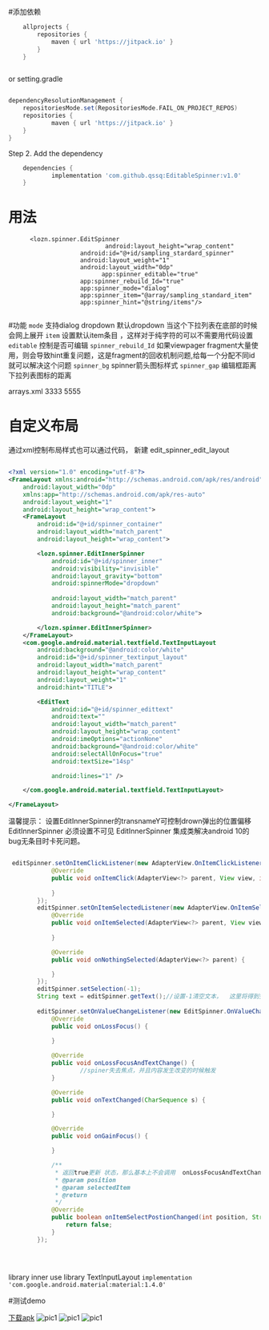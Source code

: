 #添加依赖
```groovy
	allprojects {
		repositories {
			maven { url 'https://jitpack.io' }
		}
	}



```
or setting.gradle
```groovy

dependencyResolutionManagement {
    repositoriesMode.set(RepositoriesMode.FAIL_ON_PROJECT_REPOS)
    repositories {
            maven { url 'https://jitpack.io' }
    }
}

```
Step 2. Add the dependency
```groovy
	dependencies {
	        implementation 'com.github.qssq:EditableSpinner:v1.0'
	}
```

# 用法
```
      <lozn.spinner.EditSpinner
                           android:layout_height="wrap_content"
                    android:id="@+id/sampling_stardard_spinner"
                    android:layout_weight="1"
                    android:layout_width="0dp"
                          app:spinner_editable="true"
                    app:spinner_rebuild_Id="true"
                    app:spinner_mode="dialog"
                    app:spinner_item="@array/sampling_standard_item"
                    app:spinner_hint="@string/items"/>


```
#功能
```mode``` 支持dialog dropdown 默认dropdown 当这个下拉列表在底部的时候会网上展开
```item``` 设置默认item条目 ，这样对于纯字符的可以不需要用代码设置
```editable``` 控制是否可编辑
```spinner_rebuild_Id``` 如果viewpager fragment大量使用，则会导致hint重复问题，这是fragment的回收机制问题,给每一个分配不同id就可以解决这个问题
```spinner_bg``` spinner箭头图标样式
```spinner_gap``` 编辑框距离下拉列表图标的距离


arrays.xml
<string-array name="items">
<item>3333</item>
<item>5555</item>
</string-array>
# 自定义布局
通过xml控制布局样式也可以通过代码，
新建 edit_spinner_edit_layout
```xml

<?xml version="1.0" encoding="utf-8"?>
<FrameLayout xmlns:android="http://schemas.android.com/apk/res/android"
    android:layout_width="0dp"
    xmlns:app="http://schemas.android.com/apk/res-auto"
    android:layout_weight="1"
    android:layout_height="wrap_content">
    <FrameLayout
        android:id="@+id/spinner_container"
        android:layout_width="match_parent"
        android:layout_height="wrap_content">

        <lozn.spinner.EditInnerSpinner
            android:id="@+id/spinner_inner"
            android:visibility="invisible"
            android:layout_gravity="bottom"
            android:spinnerMode="dropdown"
            
            android:layout_width="match_parent"
            android:layout_height="match_parent"
            android:background="@android:color/white">

        </lozn.spinner.EditInnerSpinner>
    </FrameLayout>
    <com.google.android.material.textfield.TextInputLayout
        android:background="@android:color/white"
        android:id="@+id/spinner_textinput_layout"
        android:layout_width="match_parent"
        android:layout_height="wrap_content"
        android:layout_weight="1"
        android:hint="TITLE">

        <EditText
            android:id="@+id/spinner_edittext"
            android:text=""
            android:layout_width="match_parent"
            android:layout_height="wrap_content"
            android:imeOptions="actionNone"
            android:background="@android:color/white"
            android:selectAllOnFocus="true"
            android:textSize="14sp"

            android:lines="1" />

    </com.google.android.material.textfield.TextInputLayout>

</FrameLayout>


```
温馨提示：
设置EditInnerSpinner的transnameY可控制drown弹出的位置偏移
EditInnerSpinner 必须设置不可见
EditInnerSpinner 集成类解决android 10的bug无条目时卡死问题。
```java

 editSpinner.setOnItemClickListener(new AdapterView.OnItemClickListener() {
            @Override
            public void onItemClick(AdapterView<?> parent, View view, int position, long id) {
                
            }
        });
        editSpinner.setOnItemSelectedListener(new AdapterView.OnItemSelectedListener() {
            @Override
            public void onItemSelected(AdapterView<?> parent, View view, int position, long id) {
                
            }

            @Override
            public void onNothingSelected(AdapterView<?> parent) {

            }
        });
        editSpinner.setSelection(-1);
        String text = editSpinner.getText();//设置-1清空文本，  这里将得到空
        
        editSpinner.setOnValueChangeListener(new EditSpinner.OnValueChangeListener() {
            @Override
            public void onLossFocus() {
                    
            }

            @Override
            public void onLossFocusAndTextChange() {
                    //spiner失去焦点，并且内容发生改变的时候触发
            }

            @Override
            public void onTextChanged(CharSequence s) {

            }

            @Override
            public void onGainFocus() {

            }

            /**
             * 返回true更新 状态，那么基本上不会调用  onLossFocusAndTextChange
             * @param position
             * @param selectedItem
             * @return
             */
            @Override
            public boolean onItemSelectPostionChanged(int position, String selectedItem) {
                return false;
            }
        });
        
        
        


```
library inner  use library TextInputLayout 
    ```implementation 'com.google.android.material:material:1.4.0'```

#测试demo

[下载apk](https://raw.githubusercontent.com/qssq/EditableSpinner/master/apk/app.apk)
![pic1](https://raw.githubusercontent.com/qssq/EditableSpinner/master/apk/pic1.jpg)
![pic1](https://raw.githubusercontent.com/qssq/EditableSpinner/master/apk/pic2.jpg)
![pic1](https://raw.githubusercontent.com/qssq/EditableSpinner/master/apk/pic3.jpg)

